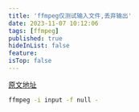 ```yaml
---
title: 'ffmpeg仅测试输入文件,丢弃输出'
date: 2023-11-07 10:12:06
tags: [ffmpeg]
published: true
hideInList: false
feature: 
isTop: false
---
```

[原文地址](https://trac.ffmpeg.org/wiki/Null)

<!-- more -->

```bash
ffmpeg -i input -f null -
```